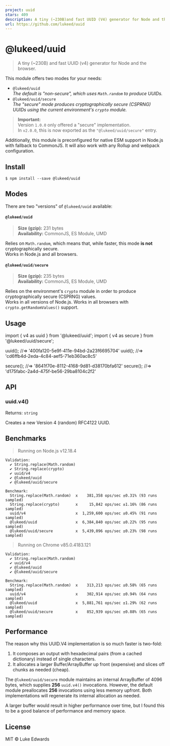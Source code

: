 ```yaml
---
project: uuid
stars: 409
description: A tiny (~230B)and fast UUID (V4) generator for Node and the browser
url: https://github.com/lukeed/uuid
---
```


@lukeed/uuid
============

> A tiny (~230B) and fast UUID (v4) generator for Node and the browser.

This module offers two modes for your needs:

-   `@lukeed/uuid`  
    _The default is "non-secure", which uses `Math.random` to produce UUIDs._
-   `@lukeed/uuid/secure`  
    _The "secure" mode produces cryptographically secure (CSPRNG) UUIDs using the current environment's `crypto` module._

> **Important:**  
> Version `1.0.0` only offered a "secure" implementation.  
> In `v2.0.0`, this is now exported as the `"@lukeed/uuid/secure"` entry.

Additionally, this module is preconfigured for native ESM support in Node.js with fallback to CommonJS. It will also work with any Rollup and webpack configuration.

Install
-------

```
$ npm install --save @lukeed/uuid
```

Modes
-----

There are two "versions" of `@lukeed/uuid` available:

#### `@lukeed/uuid`

> **Size (gzip):** 231 bytes  
> **Availability:** CommonJS, ES Module, UMD

Relies on `Math.random`, which means that, while faster, this mode **is not** cryptographically secure.  
Works in Node.js and all browsers.

#### `@lukeed/uuid/secure`

> **Size (gzip):** 235 bytes  
> **Availability:** CommonJS, ES Module, UMD

Relies on the environment's `crypto` module in order to produce cryptographically secure (CSPRNG) values.  
Works in all versions of Node.js. Works in all browsers with `crypto.getRandomValues()` support.

Usage
-----

import { v4 as uuid } from '@lukeed/uuid';
import { v4 as secure } from '@lukeed/uuid/secure';

uuid(); //=> '400fa120-5e9f-411e-94bd-2a23f6695704'
uuid(); //=> 'cd6ffb4d-2eda-4c84-aef5-71eb360ac8c5'

secure(); //=> '8641f70e-8112-4168-9d81-d38170bfa612'
secure(); //=> 'd175fabc-2a4d-475f-be56-29ba8104c2f2'

API
---

### uuid.v4()

Returns: `string`

Creates a new Version 4 (random) RFC4122 UUID.

Benchmarks
----------

> Running on Node.js v12.18.4

```
Validation:
  ✔ String.replace(Math.random)
  ✔ String.replace(crypto)
  ✔ uuid/v4
  ✔ @lukeed/uuid
  ✔ @lukeed/uuid/secure

Benchmark:
  String.replace(Math.random)  x    381,358 ops/sec ±0.31% (93 runs sampled)
  String.replace(crypto)       x     15,842 ops/sec ±1.16% (86 runs sampled)
  uuid/v4                      x  1,259,600 ops/sec ±0.45% (91 runs sampled)
  @lukeed/uuid                 x  6,384,840 ops/sec ±0.22% (95 runs sampled)
  @lukeed/uuid/secure          x  5,439,096 ops/sec ±0.23% (98 runs sampled)
```

> Running on Chrome v85.0.4183.121

```
Validation:
  ✔ String.replace(Math.random)
  ✔ uuid/v4
  ✔ @lukeed/uuid
  ✔ @lukeed/uuid/secure

Benchmark:
  String.replace(Math.random)  x    313,213 ops/sec ±0.58% (65 runs sampled)
  uuid/v4                      x    302,914 ops/sec ±0.94% (64 runs sampled)
  @lukeed/uuid                 x  5,881,761 ops/sec ±1.29% (62 runs sampled)
  @lukeed/uuid/secure          x    852,939 ops/sec ±0.88% (65 runs sampled)
```

Performance
-----------

The reason why this UUID.V4 implementation is so much faster is two-fold:

1.  It composes an output with hexadecimal pairs (from a cached dictionary) instead of single characters.
2.  It allocates a larger Buffer/ArrayBuffer up front (expensive) and slices off chunks as needed (cheap).

The `@lukeed/uuid/secure` module maintains an internal ArrayBuffer of 4096 bytes, which supplies **256** `uuid.v4()` invocations. However, the default module preallocates **256** invocations using less memory upfront. Both implementations will regenerate its internal allocation as needed.

A larger buffer would result in higher performance over time, but I found this to be a good balance of performance and memory space.

License
-------

MIT © Luke Edwards
